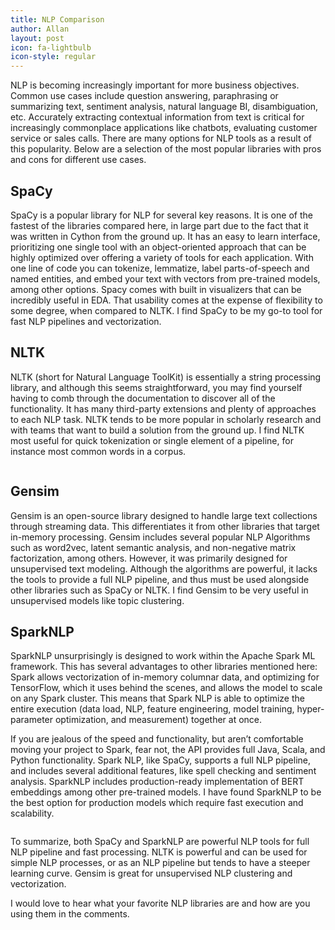```yaml
---
title: NLP Comparison
author: Allan
layout: post
icon: fa-lightbulb
icon-style: regular
---
```


NLP is becoming increasingly important for more business objectives. Common use cases include question answering, paraphrasing or summarizing text, sentiment analysis, natural language BI, disambiguation, etc. Accurately extracting contextual information from text is critical for increasingly commonplace applications like chatbots, evaluating customer service or sales calls.
There are many options for NLP tools as a result of this popularity. Below are a selection of the most popular libraries with pros and cons for different use cases.

## SpaCy

SpaCy is a popular library for NLP for several key reasons. It is one of the fastest of the libraries compared here, in large part due to the fact that it was written in Cython from the ground up. It has an easy to learn interface, prioritizing one single tool with an object-oriented approach that can be highly optimized over offering a variety of tools for each application. With one line of code you can tokenize, lemmatize, label parts-of-speech and named entities, and embed your text with vectors from pre-trained models, among other options. Spacy comes with built in visualizers that can be incredibly useful in EDA. That usability comes at the expense of flexibility to some degree, when compared to NLTK. I find SpaCy to be my go-to tool for fast NLP pipelines and vectorization.

## NLTK

NLTK (short for Natural Language ToolKit) is essentially a string processing library, and although this seems straightforward, you may find yourself having to comb through the documentation to discover all of the functionality. It has many third-party extensions and plenty of approaches to each NLP task. NLTK tends to be more popular in scholarly research and with teams that want to build a solution from the ground up. I find NLTK most useful for quick tokenization or single element of a pipeline, for instance most common words in a corpus.

<span class="image left"><img src="{{ 'assets/images/nlp_pros_cons.png' | relative_url }}" alt="" /></span>

## Gensim

Gensim is an open-source library designed to handle large text collections through streaming data. This differentiates it from other libraries that target in-memory processing. Gensim includes several popular NLP Algorithms such as word2vec, latent semantic analysis, and non-negative matrix factorization, among others. However, it was primarily designed for unsupervised text modeling. Although the algorithms are powerful, it lacks the tools to provide a full NLP pipeline, and thus must be used alongside other libraries such as SpaCy or NLTK. I find Gensim to be very useful in unsupervised models like topic clustering.

## SparkNLP

SparkNLP unsurprisingly is designed to work within the Apache Spark ML framework. This has several advantages to other libraries mentioned here: Spark allows vectorization of in-memory columnar data, and optimizing for TensorFlow, which it uses behind the scenes, and allows the model to scale on any Spark cluster. This means that Spark NLP is able to optimize the entire execution (data load, NLP, feature engineering, model training, hyper-parameter optimization, and measurement) together at once.

If you are jealous of the speed and functionality, but aren’t comfortable moving your project to Spark, fear not, the API provides full Java, Scala, and Python functionality. Spark NLP, like SpaCy, supports a full NLP pipeline, and includes several additional features, like spell checking and sentiment analysis. SparkNLP includes production-ready implementation of BERT embeddings among other pre-trained models. I have found SparkNLP to be the best option for production models which require fast execution and scalability.

<span class="image left"><img src="{{ 'assets/images/NLP_table.png' | relative_url }}" alt="" /></span>

To summarize, both SpaCy and SparkNLP are powerful NLP tools for full NLP pipeline and fast processing. NLTK is powerful and can be used for simple NLP processes, or as an NLP pipeline but tends to have a steeper learning curve. Gensim is great for unsupervised NLP clustering and vectorization.

I would love to hear what your favorite NLP libraries are and how are you using them in the comments.
